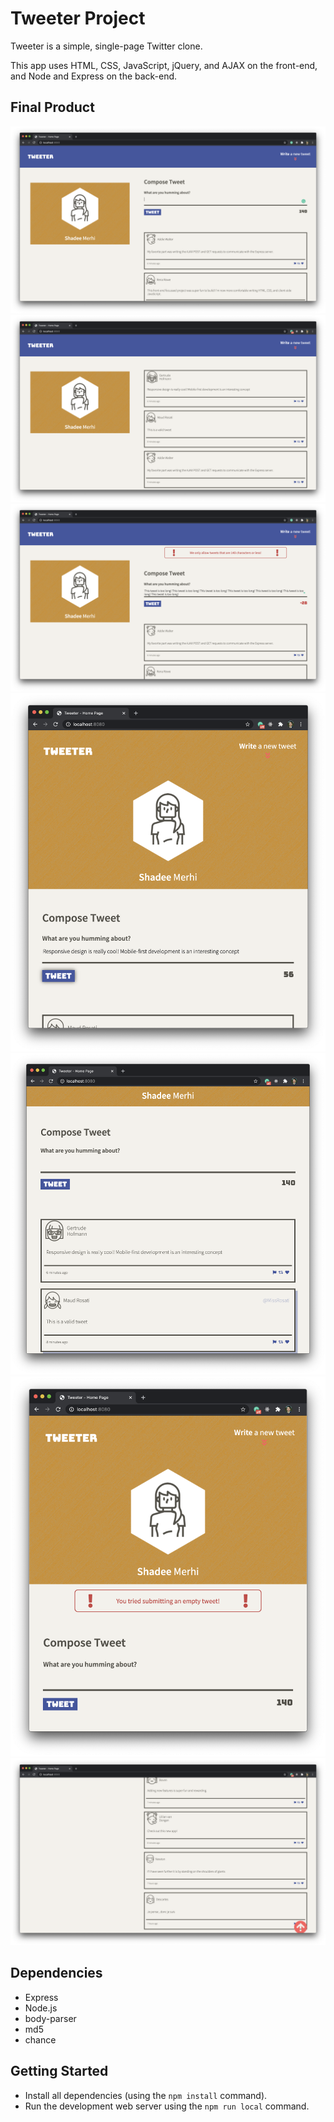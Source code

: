 # Tweeter Project

Tweeter is a simple, single-page Twitter clone.

This app uses HTML, CSS, JavaScript, jQuery, and AJAX on the front-end, and Node and Express on the back-end.

## Final Product

!["Tweet feed (desktop) with compose section visible"](https://github.com/shadeemerhi/tweeter/blob/master/docs/feed-compose.png)
!["Tweet feed (desktop) with compose section hidden"](https://github.com/shadeemerhi/tweeter/blob/master/docs/feed-compose-hidden.png)
!["Character limit error message (desktop)"](https://github.com/shadeemerhi/tweeter/blob/master/docs/error.png)
!["Responsive mobile feed"](https://github.com/shadeemerhi/tweeter/blob/master/docs/responsive-1.png)
!["Responsive mobile feed 2"](https://github.com/shadeemerhi/tweeter/blob/master/docs/responsive-2.png)
!["Responsive mobile feed with 'empty tweet' error"](https://github.com/shadeemerhi/tweeter/blob/master/docs/responsive-error.png)
!["Scroll-to-top button"](https://github.com/shadeemerhi/tweeter/blob/master/docs/scroll-top-button.png)


## Dependencies

- Express
- Node.js
- body-parser
- md5
- chance


## Getting Started

- Install all dependencies (using the `npm install` command).
- Run the development web server using the `npm run local` command.
